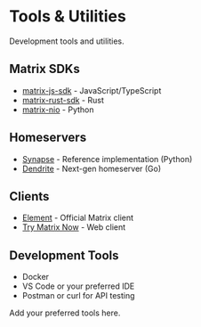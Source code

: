 # Tools & Utilities

Development tools and utilities.

## Matrix SDKs

- [matrix-js-sdk](https://github.com/matrix-org/matrix-js-sdk) - JavaScript/TypeScript
- [matrix-rust-sdk](https://github.com/matrix-org/matrix-rust-sdk) - Rust
- [matrix-nio](https://github.com/poljar/matrix-nio) - Python

## Homeservers

- [Synapse](https://github.com/matrix-org/synapse) - Reference implementation (Python)
- [Dendrite](https://github.com/matrix-org/dendrite) - Next-gen homeserver (Go)

## Clients

- [Element](https://element.io/) - Official Matrix client
- [Try Matrix Now](https://app.element.io/) - Web client

## Development Tools

- Docker
- VS Code or your preferred IDE
- Postman or curl for API testing

Add your preferred tools here.
